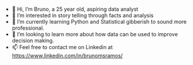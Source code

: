 - 👋 Hi, I’m Bruno, a 25 year old, aspiring data analyst
- 👀 I’m interested in story telling through facts and analysis
- 🌱 I’m currently learning Python and Statistical gibberish to sound more professional.
- 💞️ I’m looking to learn more about how data can be used to improve decision making.
- 📫 Feel free to contact me on Linkedin at https://www.linkedin.com/in/brunomsramos/

<!---
Brunomsramos/Brunomsramos is a ✨ special ✨ repository because its `README.md` (this file) appears on your GitHub profile.
You can click the Preview link to take a look at your changes.
--->
